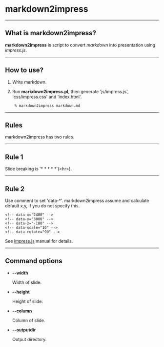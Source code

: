 markdown2impress
==========

* * * * *


What is markdown2impress?
----------

**markdown2impress** is script to convert *markdown* into presentation using *impress.js*.

* * * * *


How to use?
----------

1. Write markdown.
2. Run **markdown2impress.pl**, then generate 'js/impress.js', 'css/impress.css' and 'index.html'.

        % markdown2impress markdown.md

* * * * *

Rules
----------

markdown2impress has two rules.

* * * * *

Rule 1
----------

Slide breaking is '\* \* \* \* \*'(&lt;hr&gt;).

* * * * *

Rule 2
----------

Use comment to set 'data-*'. markdown2impress assume and calculate default x,y, if you do not specify this.

    <!-- data-x="2400" -->
    <!-- data-y="3000" -->
    <!-- data-z="-100" -->
    <!-- data-scale="10" -->
    <!-- data-rotate="90" -->

See [impress.js](http://bartaz.github.com/impress.js/) manual for details.

* * * * *

Command options
----------

- **--width**

    Width of slide.

- **--height**

    Height of slide.

- **--column**

    Column of slide.

- **--outputdir**

    Output directory.

